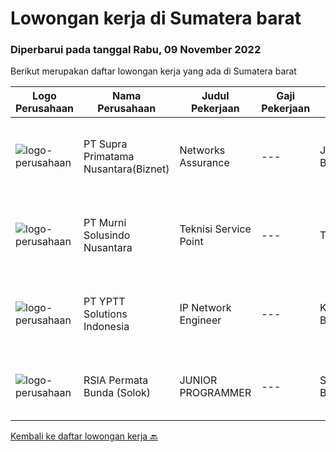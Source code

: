 
  # Lowongan kerja di Sumatera barat

  ### Diperbarui pada tanggal Rabu, 09 November 2022

  Berikut merupakan daftar lowongan kerja yang ada di Sumatera barat

  |Logo Perusahaan | Nama Perusahaan | Judul Pekerjaan | Gaji Pekerjaan | Lokasi | Deskripsi | Tanggal diunggah | Pranala |
  | -------------- | --------------- | --------------- | --------- | --------- | -------------- | ------- | ----------- |
  |![logo-perusahaan](https://image-service-cdn.seek.com.au/1033d36f751f076cfdd637ed0acbcbf8508866ec/ee4dce1061f3f616224767ad58cb2fc751b8d2dc)|PT Supra Primatama Nusantara(Biznet)|Networks Assurance|---|Jawa Barat|Tanggung Jawab:  Melakukan Audit &amp; Commissioning jaringan Fiber Optic (FTTx GPON, and Metro Ethernet) Memastikan pembangunan jaringan fiber optik...|Selasa, 25 Oktober 2022|https://www.jobstreet.co.id/id/job/networks-assurance-4080224?token=0~13dbcbf5-2806-49f8-86ba-57eebe485a80&sectionRank=1&jobId=jobstreet-id-job-4080224|
|![logo-perusahaan](https://image-service-cdn.seek.com.au/ac1a14aaff971ca3957d22e9f2c18e5dbf9e94e6/ee4dce1061f3f616224767ad58cb2fc751b8d2dc)|PT Murni Solusindo Nusantara|Teknisi Service Point|---|Ternate|DESKRIPSI PEKERJAAN: Melakukan PM (Preventive Maintenance) dan CM (Corrective Maintenance) ke customer sesuai dengan SLA yang sudah ditetapkan....|Kamis, 20 Oktober 2022|https://www.jobstreet.co.id/id/job/teknisi-service-point-4075526?token=0~13dbcbf5-2806-49f8-86ba-57eebe485a80&sectionRank=2&jobId=jobstreet-id-job-4075526|
|![logo-perusahaan](https://image-service-cdn.seek.com.au/b19dcc8e0d8c72885364e59d748de360bc3571ed/ee4dce1061f3f616224767ad58cb2fc751b8d2dc)|PT YPTT Solutions Indonesia|IP Network Engineer|---|Kalimantan Barat|RESPONSIBILTIES: Responsible for Switch and Router installation, commissioning, testing, integration,and maintenance of IP network equipments IP...|Selasa, 18 Oktober 2022|https://www.jobstreet.co.id/id/job/ip-network-engineer-4071494?token=0~13dbcbf5-2806-49f8-86ba-57eebe485a80&sectionRank=3&jobId=jobstreet-id-job-4071494|
|![logo-perusahaan](https://i.ibb.co/sqvTCh9/112815900-stock-vector-no-image-available-icon-flat-vector.webp)|RSIA Permata Bunda (Solok)|JUNIOR PROGRAMMER|---|Sumatera Barat|Qualifications Confident and able to communicate at all levels Able to demonstrate a sense of reliability and responsibility A can-do attitude A...|Senin, 17 Oktober 2022|https://www.jobstreet.co.id/id/job/junior-programmer-4070580?token=0~13dbcbf5-2806-49f8-86ba-57eebe485a80&sectionRank=4&jobId=jobstreet-id-job-4070580|


  [Kembali ke daftar lowongan kerja 🔙](../README.md#daftar-lowongan-kerja)
  